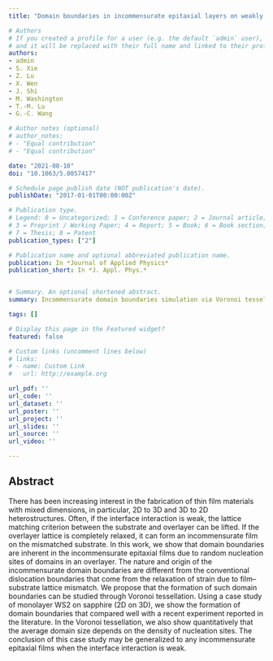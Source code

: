 ```yaml
---
title: "Domain boundaries in incommensurate epitaxial layers on weakly interacting substrates"

# Authors
# If you created a profile for a user (e.g. the default `admin` user), write the username (folder name) here 
# and it will be replaced with their full name and linked to their profile.
authors:
- admin
- S. Xie
- Z. Lu
- X. Wen
- J. Shi 
- M. Washington
- T.-M. Lu
- G.-C. Wang

# Author notes (optional)
# author_notes:
# - "Equal contribution"
# - "Equal contribution"

date: "2021-08-10"
doi: "10.1063/5.0057417"

# Schedule page publish date (NOT publication's date).
publishDate: "2017-01-01T00:00:00Z"

# Publication type.
# Legend: 0 = Uncategorized; 1 = Conference paper; 2 = Journal article;
# 3 = Preprint / Working Paper; 4 = Report; 5 = Book; 6 = Book section;
# 7 = Thesis; 8 = Patent
publication_types: ["2"]

# Publication name and optional abbreviated publication name.
publication: In *Journal of Applied Physics*
publication_short: In *J. Appl. Phys.*


# Summary. An optional shortened abstract.
summary: Incommensurate domain boundaries simulation via Voronoi tessellation.

tags: []

# Display this page in the Featured widget?
featured: false

# Custom links (uncomment lines below)
# links:
# - name: Custom Link
#   url: http://example.org

url_pdf: ''
url_code: ''
url_dataset: ''
url_poster: ''
url_project: ''
url_slides: ''
url_source: ''
url_video: ''

---
```

## Abstract
There has been increasing interest in the fabrication of thin film materials with mixed dimensions, in particular, 2D to 3D and 3D to 2D heterostructures. Often, if the interface interaction is weak, the lattice matching criterion between the substrate and overlayer can be lifted. If the overlayer lattice is completely relaxed, it can form an incommensurate film on the mismatched substrate. In this work, we show that domain boundaries are inherent in the incommensurate epitaxial films due to random nucleation sites of domains in an overlayer. The nature and origin of the incommensurate domain boundaries are different from the conventional dislocation boundaries that come from the relaxation of strain due to film–substrate lattice mismatch. We propose that the formation of such domain boundaries can be studied through Voronoi tessellation. Using a case study of monolayer WS2 on sapphire (2D on 3D), we show the formation of domain boundaries that compared well with a recent experiment reported in the literature. In the Voronoi tessellation, we also show quantitatively that the average domain size depends on the density of nucleation sites. The conclusion of this case study may be generalized to any incommensurate epitaxial films when the interface interaction is weak.
